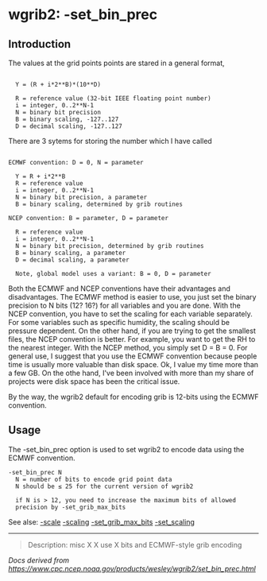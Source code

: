 # wgrib2: -set_bin_prec

## Introduction

The values at the grid points points are stared in a general format,

```

  Y = (R + i*2**B)*(10**D)

  R = reference value (32-bit IEEE floating point number)
  i = integer, 0..2**N-1
  N = binary bit precision
  B = binary scaling, -127..127
  D = decimal scaling, -127..127
```

There are 3 sytems for storing the number which I have called

```

ECMWF convention: D = 0, N = parameter

  Y = R + i*2**B
  R = reference value
  i = integer, 0..2**N-1
  N = binary bit precision, a parameter
  B = binary scaling, determined by grib routines

NCEP convention: B = parameter, D = parameter

  R = reference value
  i = integer, 0..2**N-1
  N = binary bit precision, determined by grib routines
  B = binary scaling, a parameter
  D = decimal scaling, a parameter

  Note, global model uses a variant: B = 0, D = parameter
```

Both the ECMWF and NCEP conventions have their advantages and
disadvantages. The ECMWF method is easier to use, you just
set the binary precision to N bits (12? 16?) for all variables
and you are done. With the NCEP convention, you have to
set the scaling for each variable separately. For some variables
such as specific humidity, the scaling should be pressure
dependent. On the other hand, if you are trying to get the smallest
files, the NCEP convention is better. For example, you want to
get the RH to the nearest integer. With the NCEP method, you simply
set D = B = 0. For general use, I suggest that you use the ECMWF
convention because people time is usually more valuable than disk space.
Ok, I value my time more than a few GB. On the othe hand, I've been
involved with more than my share of projects were disk space
has been the critical issue.

By the way, the wgrib2 default for encoding grib is 12-bits using
the ECMWF convention.

## Usage

The -set_bin_prec option is used to
set wgrib2 to encode data using the ECMWF convention.

```
-set_bin_prec N
  N = number of bits to encode grid point data
  N should be ≤ 25 for the current version of wgrib2

  if N is > 12, you need to increase the maximum bits of allowed
  precision by -set_grib_max_bits
```

See alse:
[-scale](scale.md)
[-scaling](scaling.md)
[-set_grib_max_bits](set_grib_max_bits.md)
[-set_scaling](set_scaling.md)

---

> Description: misc X X use X bits and ECMWF-style grib encoding

_Docs derived from <https://www.cpc.ncep.noaa.gov/products/wesley/wgrib2/set_bin_prec.html>_
